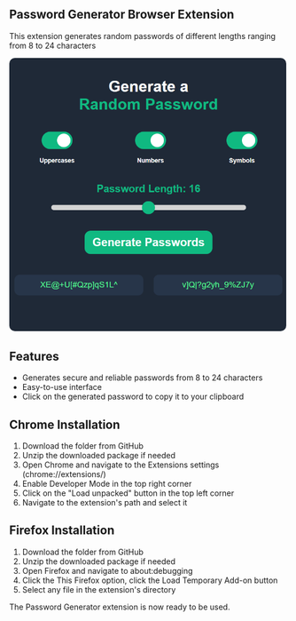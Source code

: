 ## Password Generator Browser Extension

This extension generates random passwords of different lengths ranging from 8 to 24 characters

<img src="assets/image.png" alt="drawing" width="500" style="border-radius: 10px"/>

## Features

- Generates secure and reliable passwords from 8 to 24 characters
- Easy-to-use interface
- Click on the generated password to copy it to your clipboard

## Chrome Installation

1. Download the folder from GitHub
2. Unzip the downloaded package if needed
3. Open Chrome and navigate to the Extensions settings (chrome://extensions/)
4. Enable Developer Mode in the top right corner
5. Click on the "Load unpacked" button in the top left corner
6. Navigate to the extension's path and select it

## Firefox Installation

1. Download the folder from GitHub
2. Unzip the downloaded package if needed
3. Open Firefox and navigate to about:debugging
4. Click the This Firefox option, click the Load Temporary Add-on button
5. Select any file in the extension's directory

The Password Generator extension is now ready to be used.
